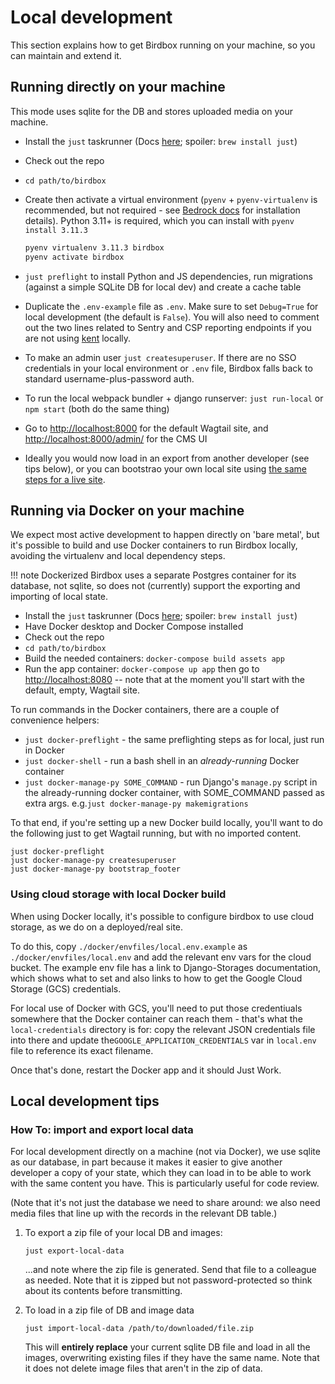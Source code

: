 # Local development

This section explains how to get Birdbox running on your machine, so you can maintain and extend it.

## Running directly on your machine

This mode uses sqlite for the DB and stores uploaded media on your machine.

* Install the `just` taskrunner (Docs [here](https://github.com/casey/just); spoiler: `brew install just`)
* Check out the repo
* `cd path/to/birdbox`
* Create then activate a virtual environment (`pyenv` + `pyenv-virtualenv` is recommended, but not required - see [Bedrock docs](https://bedrock.readthedocs.io/en/latest/install.html#local-installation) for installation details). Python 3.11+ is required, which you can install with `pyenv install 3.11.3`

    ``` bash
    pyenv virtualenv 3.11.3 birdbox
    pyenv activate birdbox
    ```

* `just preflight` to install Python and JS dependencies, run migrations (against a simple SQLite DB for local dev) and create a cache table
* Duplicate the `.env-example` file as `.env`. Make sure to set `Debug=True` for local development (the default is `False`). You will also need to comment out the two lines related to Sentry and CSP reporting endpoints if you are not using [kent](https://github.com/willkg/kent) locally.
* To make an admin user `just createsuperuser`. If there are no SSO credentials in your local environment or `.env` file, Birdbox falls back to standard username-plus-password auth.
* To run the local webpack bundler + django runserver: `just run-local` or `npm start` (both do the same thing)
* Go to <http://localhost:8000> for the default Wagtail site, and <http://localhost:8000/admin/> for the CMS UI
* Ideally you would now load in an export from another developer (see tips below), or you can bootstrao your own local site using [the same steps for a live site](bootstrapping.md#wagtail-bootstrap-an-initial-site).

## Running via Docker on your machine

We expect most active development to happen directly on 'bare metal', but it's possible to build and use Docker containers to run Birdbox locally, avoiding the virtualenv and local dependency steps.

!!! note
    Dockerized Birdbox uses a separate Postgres container for its database, not sqlite, so does not (currently) support the exporting and importing of local state.

* Install the `just` taskrunner (Docs [here](https://github.com/casey/just); spoiler: `brew install just`)
* Have Docker desktop and Docker Compose installed
* Check out the repo
* `cd path/to/birdbox`
* Build the needed containers: `docker-compose build assets app`
* Run the app container: `docker-compose up app` then go to <http://localhost:8080> -- note that at the moment you'll start with the default, empty, Wagtail site.

To run commands in the Docker containers, there are a couple of convenience helpers:

* `just docker-preflight` - the same preflighting steps as for local, just run in Docker
* `just docker-shell` - run a bash shell in an _already-running_ Docker container
* `just docker-manage-py SOME_COMMAND` - run Django's `manage.py` script in the already-running docker container, with SOME_COMMAND passed as extra args. e.g.`just docker-manage-py makemigrations`

To that end, if you're setting up a new Docker build locally, you'll want to do the following just to get Wagtail running, but with no imported content.

```
just docker-preflight
just docker-manage-py createsuperuser
just docker-manage-py bootstrap_footer
```

### Using cloud storage with local Docker build

When using Docker locally, it's possible to configure birdbox to use cloud storage, as we do on a deployed/real site.

To do this, copy `./docker/envfiles/local.env.example` as `./docker/envfiles/local.env` and add the relevant env vars for the cloud bucket. The example env file has a link to Django-Storages documentation, which  shows what to set and also links to how to get the Google Cloud Storage (GCS) credentials.

For local use of Docker with GCS, you'll need to put those credentiuals somewhere that the Docker container can reach them - that's what the `local-credentials` directory is for: copy the relevant JSON credentials file into there and update the`GOOGLE_APPLICATION_CREDENTIALS` var in `local.env` file to reference its exact filename.

Once that's done, restart the Docker app and it should Just Work.

## Local development tips

### How To: import and export local data

For local development directly on a machine (not via Docker), we use sqlite as our database, in part because it makes it easier to give another developer a copy of your state, which they can load in to be able to work with the same content you have. This is particularly useful for code review.

(Note that it's not just the database we need to share around: we also need media files that line up with the records in the relevant DB table.)

1. To export a zip file of your local DB and images:

    `just export-local-data`

    ...and note where the zip file is generated. Send that file to a colleague as needed. Note that it is zipped but not password-protected so think about its contents before transmitting.

2. To load in a zip file of DB and image data

    `just import-local-data /path/to/downloaded/file.zip`

    This will **entirely replace** your current sqlite DB file and load in all the images, overwriting existing files if they have the same name. Note that it does not delete image files that aren't in the zip of data.
